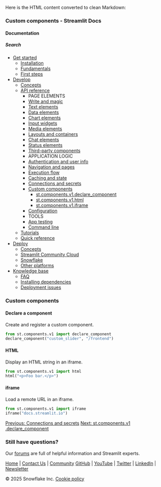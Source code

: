 Here is the HTML content converted to clean Markdown:
### Custom components - Streamlit Docs
#### Documentation
##### Search
* [Get started](/get-started)
	+ [Installation](/get-started/installation)
	+ [Fundamentals](/get-started/fundamentals)
	+ [First steps](/get-started/tutorials)
* [Develop](/develop)
	+ [Concepts](/develop/concepts)
	+ [API reference](/develop/api-reference)
		- PAGE ELEMENTS
		- [Write and magic](/develop/api-reference/write-magic)
		- [Text elements](/develop/api-reference/text)
		- [Data elements](/develop/api-reference/data)
		- [Chart elements](/develop/api-reference/charts)
		- [Input widgets](/develop/api-reference/widgets)
		- [Media elements](/develop/api-reference/media)
		- [Layouts and containers](/develop/api-reference/layout)
		- [Chat elements](/develop/api-reference/chat)
		- [Status elements](/develop/api-reference/status)
		- [Third-party components](https://streamlit.io/components)
		- APPLICATION LOGIC
		- [Authentication and user info](/develop/api-reference/user)
		- [Navigation and pages](/develop/api-reference/navigation)
		- [Execution flow](/develop/api-reference/execution-flow)
		- [Caching and state](/develop/api-reference/caching-and-state)
		- [Connections and secrets](/develop/api-reference/connections)
		- [Custom components](/develop/api-reference/custom-components)
			- [st.components.v1​.declare_component](/develop/api-reference/custom-components/st.components.v1.declare_component)
			- [st.components.v1.html](/develop/api-reference/custom-components/st.components.v1.html)
			- [st.components.v1.iframe](/develop/api-reference/custom-components/st.components.v1.iframe)
		- [Configuration](/develop/api-reference/configuration)
		- TOOLS
		- [App testing](/develop/api-reference/app-testing)
		- [Command line](/develop/api-reference/cli)
	+ [Tutorials](/develop/tutorials)
	+ [Quick reference](/develop/quick-reference)
* [Deploy](/deploy)
	+ [Concepts](/deploy/concepts)
	+ [Streamlit Community Cloud](/deploy/streamlit-community-cloud)
	+ [Snowflake](/deploy/snowflake)
	+ [Other platforms](/deploy/tutorials)
* [Knowledge base](/knowledge-base)
	+ [FAQ](/knowledge-base/using-streamlit)
	+ [Installing dependencies](/knowledge-base/dependencies)
	+ [Deployment issues](/knowledge-base/deploy)

### Custom components
#### Declare a component
Create and register a custom component.
```python
from st.components.v1 import declare_component
declare_component("custom_slider", "/frontend")
```
#### HTML
Display an HTML string in an iframe.
```python
from st.components.v1 import html
html("<p>Foo bar.</p>")
```
#### iframe
Load a remote URL in an iframe.
```python
from st.components.v1 import iframe
iframe("docs.streamlit.io")
```
[Previous: Connections and secrets](/develop/api-reference/connections)
[Next: st.components.v1​.declare_component](/develop/api-reference/custom-components/st.components.v1.declare_component)

### Still have questions?
Our [forums](https://discuss.streamlit.io) are full of helpful information and Streamlit experts.

[Home](/) | [Contact Us](mailto:hello@streamlit.io?subject=Contact%20from%20documentation%20) | [Community](https://discuss.streamlit.io)
[GitHub](https://github.com/streamlit) | [YouTube](https://www.youtube.com/channel/UC3LD42rjj-Owtxsa6PwGU5Q) | [Twitter](https://twitter.com/streamlit) | [LinkedIn](https://www.linkedin.com/company/streamlit) | [Newsletter](https://info.snowflake.com/streamlit-newsletter-sign-up.html)

&copy; 2025 Snowflake Inc. [Cookie policy](/)